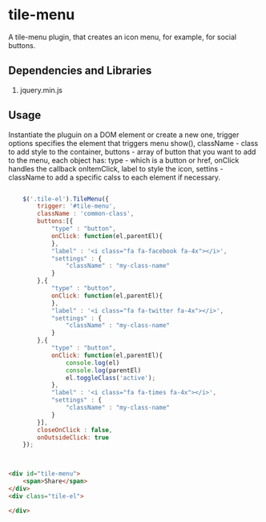 # tile-menu 

A tile-menu plugin, that creates an icon menu, for example, for social buttons.

## Dependencies and Libraries 

1. jquery.min.js  

## Usage

Instantiate the pluguin on a DOM element or create a new one,
trigger options specifies the element that triggers menu show(),
className - class to add style to the container,
buttons - array of button that you want to add to the menu,
each object has: 
	type - which is a button or href,
	onClick handles the callback onItemClick,
	label to style the icon,
	settins - className to add a specific calss to each element if necessary.

```javascript

	$('.tile-el').TileMenu({
		trigger: '#tile-menu',
		className : 'common-class',
		buttons:[{
			"type" : "button",
			onClick: function(el,parentEl){ 
			},
			"label" : '<i class="fa fa-facebook fa-4x"></i>',
			"settings" : {
				"className" : "my-class-name"
			}
		},{
			"type" : "button",
			onClick: function(el,parentEl){ 
			},
			"label" : '<i class="fa fa-twitter fa-4x"></i>',
			"settings" : {
				"className" : "my-class-name"
			}
		},{
			"type" : "button",
			onClick: function(el,parentEl){
				console.log(el)
				console.log(parentEl)
				el.toggleClass('active');
			},
			"label" : '<i class="fa fa-times fa-4x"></i>',
			"settings" : {
				"className" : "my-class-name"
			}
		}],
		closeOnClick : false,
		onOutsideClick: true
	});
	 
```

```html

<div id="tile-menu">
	<span>Share</span> 
</div>
<div class="tile-el">

</div>

```	  		
